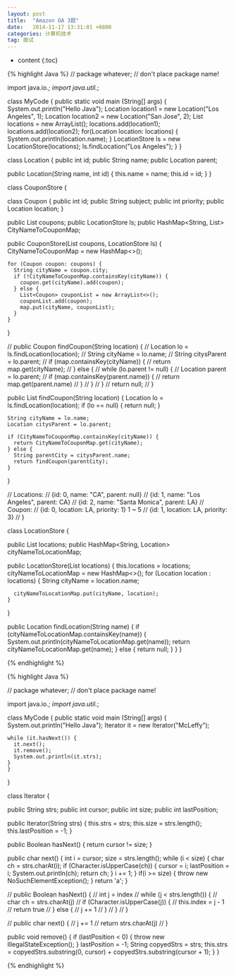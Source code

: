 ```yaml
---
layout: post
title:  "Amazon OA 3题"
date:   2014-11-17 13:31:01 +0800
categories: 计算机技术
tag: 面试
---
```


* content
{:toc}


{% highlight Java %}
// package whatever; // don't place package name!

import java.io.*;
import java.util.*;

class MyCode {
    public static void main (String[] args) {
        System.out.println("Hello Java");
    Location location1 = new Location("Los Angeles", 1);
    Location location2 = new Location("San Jose", 2);
    List<Location> locations = new ArrayList<Location>();
    locations.add(location1);
    locations.add(location2);
    for(Location location: locations) {
      System.out.println(location.name);
    }
    LocationStore ls = new LocationStore(locations);
    ls.findLocation("Los Angeles");
    }
}


class Location {
  public int id;
  public String name;
  public Location parent;

  public Location(String name, int id) {
    this.name = name;
    this.id = id;
  }
}

class CouponStore {

  class Coupon {
    public int id;
    public String subject;
    public int priority;
    public Location location;
  }

  public List<Coupon> coupons;
  public LocationStore ls;
  public HashMap<String, List<Coupon>> CityNameToCouponMap;

  public CouponStore(List<Coupon> coupons, LocationStore ls) {
    CityNameToCouponMap = new HashMap<>();

    for (Coupon coupon: coupons) {
      String cityName = coupon.city;
      if (!CityNameToCouponMap.containsKey(cityName)) {
        coupon.get(cityName).add(coupon);
      } else {
        List<Coupon> couponList = new ArrayList<>();
        couponList.add(coupon);
        map.put(cityName, couponList);
      }
    }
  }

  // public Coupon findCoupon(String location) {
  //   Location lo = ls.findLocation(location);
  //   String cityName = lo.name;
  //   String citysParent = lo.parent;
  //   if (map.containsKey(cityName)) {
  //     return map.get(cityName);
  //   } else {
  //     while (lo.parent != null) {
  //       Location parent = lo.parent;
  //       if (map.containsKey(parent.name)) {
  //           return map.get(parent.name)
  //       }
  //     }
  //   }
  //   return null;
  // }

  public List<Coupon> findCoupon(String location) {
    Location lo = ls.findLocation(location);
    if (lo == null) {
      return null;
    }

    String cityName = lo.name;
    Location citysParent = lo.parent;

    if (CityNameToCouponMap.containsKey(cityName)) {
      return CityNameToCouponMap.get(cityName);
    } else {
      String parentCity = citysParent.name;
      return findCoupon(parentCity);
    }
  }

 // Locations:
  // {id: 0, name: "CA", parent: null}
  // {id: 1, name: "Los Angeles", parent: CA}
  // {id: 2, name: "Santa Monica", parent: LA}
  // Coupon:
  // {id: 0, location: LA, priority: 1} 1 ~ 5
  // {id: 1, location: LA, priority: 3}
  //
}


class LocationStore {

  public List<Location> locations;
  public HashMap<String, Location> cityNameToLocationMap;

  public LocationStore(List<Location> locations) {
    this.locations = locations;
    cityNameToLocationMap = new HashMap<>();
    for (Location location : locations) {
      String cityName = location.name;

      cityNameToLocationMap.put(cityName, location);
    }
  }

  public Location findLocation(String name) {
    if (cityNameToLocationMap.containsKey(name)) {
      System.out.println(cityNameToLocationMap.get(name));
      return cityNameToLocationMap.get(name);
    } else {
      return null;
    }
  }
}

{% endhighlight %}


{% highlight Java %}

// package whatever; // don't place package name!

import java.io.*;
import java.util.*;

class MyCode {
    public static void main (String[] args) {
        System.out.println("Hello Java");
    Iterator it = new Iterator("McLeffy");

    while (it.hasNext()) {
      it.next();
      it.remove();
      System.out.println(it.strs);
    }
    }
}


class Iterator {

  public String strs;
  public int cursor;
  public int size;
  public int lastPosition;

  public Iterator(String strs) {
    this.strs = strs;
    this.size = strs.length();
    this.lastPosition = -1;
  }

  public Boolean hasNext() {
    return cursor != size;
  }

  public char next() {
    int i = cursor;
    size = strs.length();
    while (i < size) {
      char ch = strs.charAt(i);
      if (Character.isUpperCase(ch)) {
        cursor = i;
        lastPosition = i;
        System.out.println(ch);
        return ch;
      }
      i += 1;
    }
    if(i >= size) {
      throw new NoSuchElementException();
    }
    return 'a';
  }

  // public Boolean hasNext() {
  //   int j = index
  //   while (j < strs.length()) {
  //     char ch = strs.charAt(j)
  //     if (Character.isUpperCase(j)) {
  //       this.index = j - 1
  //       return true
  //     } else {
  //       j += 1
  //     }
  //   }
  // }

  // public char next() {
  //   j += 1
  //   return strs.charAt(j)
  // }

  public void remove() {
    if (lastPosition < 0) {
      throw new IllegalStateException();
    }
    lastPosition = -1;
    String copyedStrs = strs;
    this.strs = copyedStrs.substring(0, cursor) + copyedStrs.substring(cursor + 1);
  }
}


{% endhighlight %}

<!-- First POST build by Jekyll.


诫子书				{#zhugeliang}
------------------------

![诫子书]({{ '/styles/images/jiezishu.jpg' | prepend: site.baseurl  }})


[诸葛亮](#)


夫君子之行，静以修身，俭以养德。非淡泊(澹泊)无以明志，非宁静无以致远。夫学须静也，才须学也。非学无以广才，非志无以成学。淫慢则不能励精，险躁则不能冶性。
年与时驰，意与日去，遂成枯落，多不接世，悲守穷庐，将复何及！


[jekyll]:      http://jekyllrb.com
[jekyll-gh]:   https://github.com/jekyll/jekyll
[jekyll-help]: https://github.com/jekyll/jekyll-help -->
